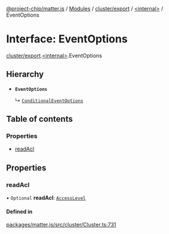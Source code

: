 [@project-chip/matter.js](../README.md) / [Modules](../modules.md) / [cluster/export](../modules/cluster_export.md) / [\<internal\>](../modules/cluster_export._internal_.md) / EventOptions

# Interface: EventOptions

[cluster/export](../modules/cluster_export.md).[\<internal\>](../modules/cluster_export._internal_.md).EventOptions

## Hierarchy

- **`EventOptions`**

  ↳ [`ConditionalEventOptions`](cluster_export._internal_.ConditionalEventOptions.md)

## Table of contents

### Properties

- [readAcl](cluster_export._internal_.EventOptions.md#readacl)

## Properties

### readAcl

• `Optional` **readAcl**: [`AccessLevel`](../enums/cluster_export.AccessLevel.md)

#### Defined in

[packages/matter.js/src/cluster/Cluster.ts:731](https://github.com/project-chip/matter.js/blob/c0d55745d5279e16fdfaa7d2c564daa31e19c627/packages/matter.js/src/cluster/Cluster.ts#L731)
